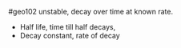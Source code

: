 #geo102 
unstable, decay over time at known rate.
- Half life, time till half decays,
- Decay constant, rate of decay

